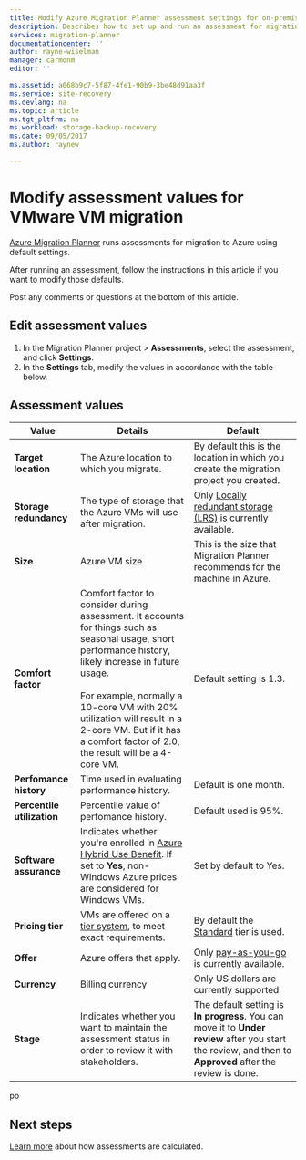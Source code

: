 ```yaml
---
title: Modify Azure Migration Planner assessment settings for on-premises VMware VMs | Microsoft Docs
description: Describes how to set up and run an assessment for migrating VMware VMs to Azure using the Azure Migration Planner
services: migration-planner
documentationcenter: ''
author: rayne-wiselman
manager: carmonm
editor: ''

ms.assetid: a068b9c7-5f87-4fe1-90b9-3be48d91aa3f
ms.service: site-recovery
ms.devlang: na
ms.topic: article
ms.tgt_pltfrm: na
ms.workload: storage-backup-recovery
ms.date: 09/05/2017
ms.author: raynew

---
```

# Modify assessment values for VMware VM migration

[Azure Migration Planner](migration-planner-overview.md) runs assessments for migration to Azure using default settings.

After running an assessment, follow the instructions in this article if you want to modify those defaults.

Post any comments or questions at the bottom of this article.

## Edit assessment values

1. In the Migration Planner project > **Assessments**, select the assessment, and click **Settings**.
2. In the **Settings** tab, modify the values in accordance with the table below.

## Assessment values

**Value** | **Details** | **Default**
--- | --- | ---
**Target location** | The Azure location to which you migrate. | By default this is the location in which you create the migration project you created.
**Storage redundancy** | The type of storage that the Azure VMs will use after migration. | Only [Locally redundant storage (LRS)](../storage/common/storage-redundancy.md#locally-redundant-storage) is currently available.
**Size** | Azure VM size | This is the size that Migration Planner recommends for the machine in Azure.
**Comfort factor** | Comfort factor to consider during assessment. It accounts for things such as seasonal usage, short performance history, likely increase in future usage.<br/><br/> For example, normally a 10-core VM with 20% utilization will result in a 2-core VM. But if it has a comfort factor of 2.0, the result will be a 4-core VM. | Default setting is 1.3.
**Perfomance history** | Time used in evaluating performance history. | Default is one month.
**Percentile utilization** | Percentile value of perfomance history. | Default used is 95%.
**Software assurance** | Indicates whether you're enrolled in [Azure Hybrid Use Benefit](https://azure.microsoft.com/pricing/hybrid-use-benefit/). If set to **Yes**, non-Windows Azure prices are considered for Windows VMs. | Set by default to Yes.
**Pricing tier** | VMs are offered on a [tier system](../virtual-machines/windows/sizes-general.md), to meet exact requirements. | By default the [Standard](../virtual-machines/windows/sizes-general.md) tier is used.
**Offer** | Azure offers that apply. | Only [pay-as-you-go](https://azure.microsoft.com/offers/ms-azr-0003p/) is currently available.
**Currency** | Billing currency | Only US dollars are currently supported.
**Stage** | Indicates whether you want to maintain the assessment status in order to review it with stakeholders. | The default setting is **In progress**. You can move it to **Under review** after you start the review, and then to **Approved** after the review is done.
po

## Next steps

[Learn more](assessment-calculation.md) about how assessments are calculated.
